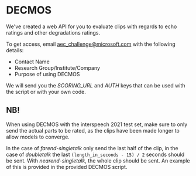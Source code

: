 # DECMOS

We've created a web API for you to evaluate clips with regards to echo ratings and other degradations ratings.

To get access, email aec_challenge@microsoft.com with the following details:
 - Contact Name
 - Research Group/Institute/Company
 - Purpose of using DECMOS

We will send you the *SCORING_URL* and *AUTH* keys that can be used with the script or with your own code.

## NB! 
When using DECMOS with the interspeech 2021 test set, make sure to only send the actual parts to be rated, as the clips have been made longer to allow models to converge.

In the case of _farend-singletalk_ only send the last half of the clip, in the case of _doubletalk_ the last `(length_in_seconds - 15) / 2` seconds should be sent. With _nearend-singletalk_, the whole clip should be sent. An example of this is provided in the provided DECMOS script.
